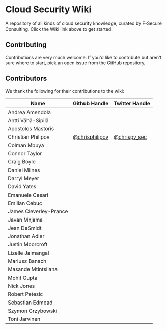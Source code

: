 # Cloud Security Wiki

A repository of all kinds of cloud security knowledge, curated by F-Secure Consulting. Click the Wiki link above to get started.

## Contributing

Contributions are very much welcome. If you'd like to contribute but aren't sure where to start, pick an open issue from the GitHub repository, 

## Contributors

We thank the following for their contributions to the wiki:

| Name | Github Handle | Twitter Handle |
| ---- | ------------- | -------------- |
| Andrea Amendola |  |  |
| Antti Vähä-Sipilä |  |  |
| Apostolos Mastoris |  |  |
| Christian Philipov | [@chrisphilipov](https://github.com/chrisphilipov) | [@chrispy_sec](https://twitter.com/chrispy_sec) |
| Colman Mbuya |  |  |
| Connor Taylor |  |  |
| Craig Boyle |  |  |
| Daniel Milnes |  |  |
| Darryl Meyer |  |  |
| David Yates |  |  |
| Emanuele Cesari |  |  |
| Emilian Cebuc |  |  |
| James Cleverley-Prance |  |  |
| Javan Mnjama |  |  |
| Jean DeSmidt |  |  |
| Jonathan Adler |  |  |
| Justin Moorcroft |  |  |
| Lizelle Jaimangal |  |  |
| Mariusz Banach |  |  |
| Masande Mtintsilana |  |  |
| Mohit Gupta |  |  |
| Nick Jones |  |  |
| Robert Petesic |  |  |
| Sebastian Edmead |  |  |
| Szymon Grzybowski |  |  |
| Toni Jarvinen |  |  |
